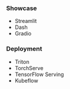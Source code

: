 ### Showcase
  - Streamlit
  - Dash
  - Gradio

### Deployment
  - Triton
  - TorchServe
  - TensorFlow Serving
  - Kubeflow
